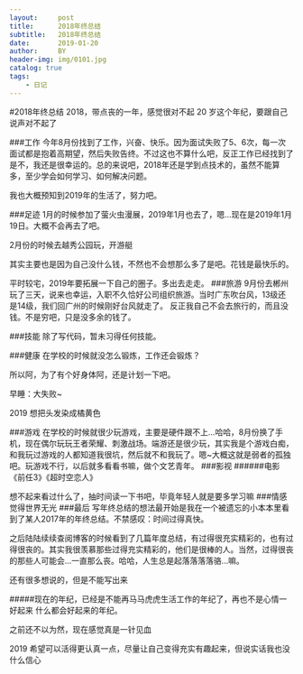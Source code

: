 ```yaml
---
layout:     post
title:      2018年终总结
subtitle:   2018年终总结
date:       2019-01-20
author:     BY
header-img: img/0101.jpg
catalog: true
tags:
    - 日记
---
```

#2018年终总结
2018，带点丧的一年，感觉很对不起 20 岁这个年纪，要跟自己说声对不起了

###工作
今年8月份找到了工作，兴奋、快乐。因为面试失败了5、6次，每一次面试都是抱着高期望，然后失败告终。不过这也不算什么吧，反正工作已经找到了是不，我还是很幸运的。总的来说吧，2018年还是学到点技术的，虽然不能算多，至少学会如何学习、如何解决问题。

我也大概预知到2019年的生活了，努力吧。

###足迹
1月的时候参加了萤火虫漫展，2019年1月也去了，嗯...现在是2019年1月19日。大概不会再去了吧。

2月份的时候去越秀公园玩，开游艇

其实主要也是因为自己没什么钱，不然也不会想那么多了是吧。花钱是最快乐的。

平时较宅，2019年要拓展一下自己的圈子。多出去走走。
###旅游
9月份去郴州玩了三天，说来也幸运，入职不久恰好公司组织旅游。当时广东吹台风，13级还是14级，我们回广州的时候刚好台风就走了。
反正我自己不会去旅行的，而且没钱。不是穷吧，只是没多余的钱了。

###技能
除了写代码，暂未习得任何技能。

###健康
在学校的时候就没怎么锻炼，工作还会锻炼？

所以阿，为了有个好身体阿，还是计划一下吧。

早睡：大失败~

2019 想把头发染成橘黄色

###游戏
在学校的时候就很少玩游戏，主要是硬件跟不上...哈哈，8月份换了手机，现在偶尔玩玩王者荣耀、刺激战场。端游还是很少玩，其实我是个游戏白痴，和我玩过游戏的人都知道我很坑，然后就不和我玩了。嗯~大概这就是弱者的孤独吧。玩游戏不行，以后就多看看书嘛，做个文艺青年。
###影视
######电影
《前任3》《超时空恋人》

想不起来看过什么了，抽时间读一下书吧，毕竟年轻人就是要多学习嘛
###情感
觉得世界无光
###最后
写年终总结的想法最开始是我在一个被遗忘的小本本里看到了某人2017年的年终总结。不禁感叹：时间过得真快。

之后陆陆续续查阅博客的时候看到了几篇年度总结，有过得很充实精彩的，也有过得很丧的。其实我很羡慕那些过得充实精彩的，他们是很棒的人。当然，过得很丧的那些人可能会...一直那么丧。哈哈，人生总是起落落落落骆...嘛。

还有很多想说的，但是不能写出来

#####现在的年纪，已经是不能再马马虎虎生活工作的年纪了，再也不是心情一好起来 什么都会好起来的年纪。

之前还不以为然，现在感觉真是一针见血

2019 希望可以活得更认真一点，尽量让自己变得充实有趣起来，但说实话我也没什么信心